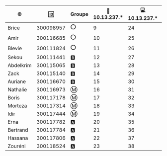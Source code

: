 |:copyright:|:id:|Groupe|:penguin: 10.13.237.*|:computer: 10.13.237.*| Domaine |
|-----|--|------|-----------------|---------------|--------------|
|Brice|300098957|:o:|9|24|
|Amir|300116685|:o:|10|25|
|Blevie|300111824|:o:|11|26|
|Sekou|300111441|:b:|12|27|
|Abdelkrim|300115065|:b:|13|28|
|Zack|300115140|:b:|14|29|
|Auriane|300116670|:b:|15|30|
|Nathalie|300116973|:m:|16|31|
|Boris|300117178|:m:|17|32|
|Morteza|300117314|:m:|18|33|
|Idir|300117444|:m:|19|34|
|Erna|300117782|:a:|20|35|
|Bertrand|300117784|:a:|21|36|
|Hassana|300117806|:a:|22|37|
|Zouréni|300118524|:a:|23|38|
